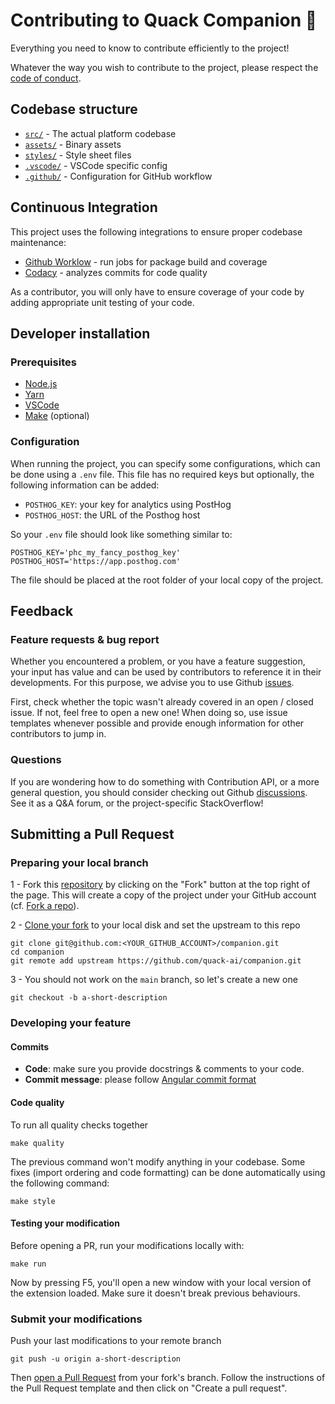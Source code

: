 # Contributing to Quack Companion 🦆

Everything you need to know to contribute efficiently to the project!

Whatever the way you wish to contribute to the project, please respect the [code of conduct](CODE_OF_CONDUCT.md).

## Codebase structure

- [`src/`](https://github.com/quack-ai/companion/blob/main/src/) - The actual platform codebase
- [`assets/`](https://github.com/quack-ai/companion/blob/main/assets/) - Binary assets
- [`styles/`](https://github.com/quack-ai/companion/blob/main/styles/) - Style sheet files
- [`.vscode/`](https://github.com/quack-ai/companion/blob/main/.vscode/) - VSCode specific config
- [`.github/`](https://github.com/quack-ai/companion/blob/main/.github/) - Configuration for GitHub workflow

## Continuous Integration

This project uses the following integrations to ensure proper codebase maintenance:

- [Github Worklow](https://help.github.com/en/actions/configuring-and-managing-workflows/configuring-a-workflow) - run jobs for package build and coverage
- [Codacy](https://www.codacy.com/) - analyzes commits for code quality

As a contributor, you will only have to ensure coverage of your code by adding appropriate unit testing of your code.

## Developer installation

### Prerequisites

- [Node.js](https://nodejs.org/en)
- [Yarn](https://yarnpkg.com/getting-started/install)
- [VSCode](https://code.visualstudio.com/Download)
- [Make](https://www.gnu.org/software/make/) (optional)

### Configuration

When running the project, you can specify some configurations, which can be done using a `.env` file.
This file has no required keys but optionally, the following information can be added:

- `POSTHOG_KEY`: your key for analytics using PostHog
- `POSTHOG_HOST`: the URL of the Posthog host

So your `.env` file should look like something similar to:

```
POSTHOG_KEY='phc_my_fancy_posthog_key'
POSTHOG_HOST='https://app.posthog.com'
```

The file should be placed at the root folder of your local copy of the project.

## Feedback

### Feature requests & bug report

Whether you encountered a problem, or you have a feature suggestion, your input has value and can be used by contributors to reference it in their developments. For this purpose, we advise you to use Github [issues](https://github.com/quack-ai/companion/issues).

First, check whether the topic wasn't already covered in an open / closed issue. If not, feel free to open a new one! When doing so, use issue templates whenever possible and provide enough information for other contributors to jump in.

### Questions

If you are wondering how to do something with Contribution API, or a more general question, you should consider checking out Github [discussions](https://github.com/quack-ai/companion/discussions). See it as a Q&A forum, or the project-specific StackOverflow!

## Submitting a Pull Request

### Preparing your local branch

1 - Fork this [repository](https://github.com/quack-ai/companion) by clicking on the "Fork" button at the top right of the page. This will create a copy of the project under your GitHub account (cf. [Fork a repo](https://docs.github.com/en/get-started/quickstart/fork-a-repo)).

2 - [Clone your fork](https://docs.github.com/en/repositories/creating-and-managing-repositories/cloning-a-repository) to your local disk and set the upstream to this repo

```shell
git clone git@github.com:<YOUR_GITHUB_ACCOUNT>/companion.git
cd companion
git remote add upstream https://github.com/quack-ai/companion.git
```

3 - You should not work on the `main` branch, so let's create a new one

```shell
git checkout -b a-short-description
```

### Developing your feature

#### Commits

- **Code**: make sure you provide docstrings & comments to your code.
- **Commit message**: please follow [Angular commit format](https://github.com/angular/angular/blob/main/CONTRIBUTING.md#-commit-message-format)

#### Code quality

To run all quality checks together

```shell
make quality
```

The previous command won't modify anything in your codebase. Some fixes (import ordering and code formatting) can be done automatically using the following command:

```shell
make style
```

#### Testing your modification

Before opening a PR, run your modifications locally with:

```shell
make run
```

Now by pressing F5, you'll open a new window with your local version of the extension loaded. Make sure it doesn't break previous behaviours.

### Submit your modifications

Push your last modifications to your remote branch

```shell
git push -u origin a-short-description
```

Then [open a Pull Request](https://docs.github.com/en/github/collaborating-with-pull-requests/proposing-changes-to-your-work-with-pull-requests/creating-a-pull-request) from your fork's branch. Follow the instructions of the Pull Request template and then click on "Create a pull request".
